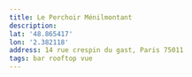 ```yaml
---
title: Le Perchoir Ménilmontant
description: 
lat: '48.865417'
lon: '2.382118'
address: 14 rue crespin du gast, Paris 75011
tags: bar rooftop vue
---
```

